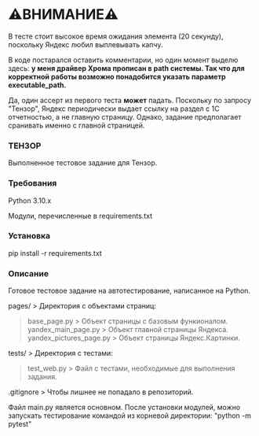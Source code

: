 # :warning:ВНИМАНИЕ:warning:
В тесте стоит высокое время ожидания элемента (20 секунду), поскольку Яндекс любил выплевывать капчу.

В коде постарался оставить комментарии, но один момент выделю здесь: **у меня драйвер Хрома прописан в path системы. Так что для корректной работы возможно понадобится указать параметр executable_path.**

Да, один ассерт из первого теста **может** падать. Поскольку по запросу "Тензор", Яндекс периодически выдает ссылку на раздел с 1С отчетностью, а не главную страницу. Однако, задание предполагает сранивать именно с главной страницей.

### ТЕНЗОР
Выполненное тестовое задание для Тензор.

### Требования
Python 3.10.x

Модули, перечисленные в requirements.txt

### Установка
pip install -r requirements.txt

### Описание
Готовое тестовое задание на автотестирование, написанное на Python.

pages/ > Директория с объектами страниц:
>base_page.py > Объект страницы с базовым функионалом.<br />
yandex_main_page.py > Объект главной страницы Яндекса.<br />
yandex_pictures_page.py > Объект страницы Яндекс.Картинки.<br />

tests/ > Директория с тестами:
>test_web.py > Файл с тестами, необходимые для выполнения задания.<br />


.gitignore > Чтобы лишнее не попадало в репозиторий.


Файл main.py является основном.
После установки модулей, можно запускать тестирование командой из корневой директории: "python -m pytest"
